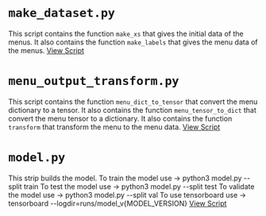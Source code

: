 # `make_dataset.py`

This script contains the function `make_xs` that gives the initial data of the menus.
It also contains the function `make_labels` that gives the menu data of the menus.
[View Script](./make_dataset.py)

# `menu_output_transform.py`

This script contains the function `menu_dict_to_tensor` that convert the menu dictionary to a tensor.
It also contains the function `menu_tensor_to_dict` that convert the menu tensor to a dictionary.
It also contains the function `transform` that transform the menu to the menu data.
[View Script](./menu_output_transform.py)

# `model.py`

This strip builds the model.
To train the model use -> python3 model.py --split train
To test the model use -> python3 model.py --split test
To validate the model use -> python3 model.py --split val
To use tensorboard use -> tensorboard --logdir=runs/model_v{MODEL_VERSION}
[View Script](./model.py)


 


 